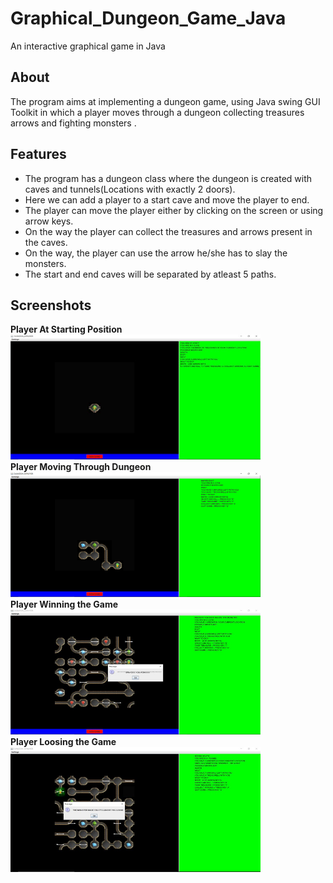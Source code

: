 # Graphical_Dungeon_Game_Java
An interactive graphical game in Java
## About
The program aims at implementing a dungeon game, using Java swing GUI Toolkit in which a player moves through a dungeon collecting treasures arrows and fighting monsters .
## Features 
* The program has a dungeon class where the dungeon is created with caves and tunnels(Locations with exactly 2 doors). 
* Here we can add a player to a start cave and move the player to end. 
* The player can move the player either by clicking on the screen or using arrow keys.
* On the way the player can collect the treasures and arrows present in the caves.
* On the way, the player can use the arrow he/she has to slay the monsters.
* The start and end caves will be separated by atleast 5 paths.

## Screenshots
**Player At Starting Position**<br/>
<img src= "https://github.com/joelmathewpaul/Graphical_Dungeon_Game_Java/blob/main/Dungeon_ScreenShots/StartPositon.jpg" width="400" height="200"> <br/>
**Player Moving Through Dungeon**<br/>
<img src= "https://github.com/joelmathewpaul/Graphical_Dungeon_Game_Java/blob/main/Dungeon_ScreenShots/MovingThroughDungeon.jpg" width="400" height="200"><br/>
**Player Winning the Game**<br/>
<img src= "https://github.com/joelmathewpaul/Graphical_Dungeon_Game_Java/blob/main/Dungeon_ScreenShots/Winning.jpg" width="400" height="200"><br/>
**Player Loosing the Game**<br/>
<img src= "https://github.com/joelmathewpaul/Graphical_Dungeon_Game_Java/blob/main/Dungeon_ScreenShots/Loosing.jpg" width="400" height="200"><br/>

